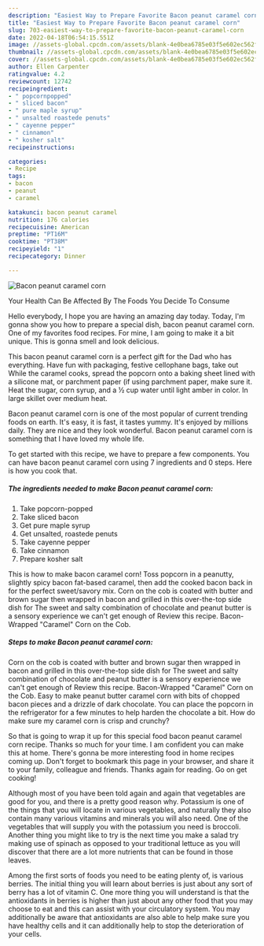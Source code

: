 ```yaml
---
description: "Easiest Way to Prepare Favorite Bacon peanut caramel corn"
title: "Easiest Way to Prepare Favorite Bacon peanut caramel corn"
slug: 703-easiest-way-to-prepare-favorite-bacon-peanut-caramel-corn
date: 2022-04-18T06:54:15.551Z
image: //assets-global.cpcdn.com/assets/blank-4e0bea6785e03f5e602ec562f230caae08da540cada707380b4fe1bbebba43da.png
thumbnail: //assets-global.cpcdn.com/assets/blank-4e0bea6785e03f5e602ec562f230caae08da540cada707380b4fe1bbebba43da.png
cover: //assets-global.cpcdn.com/assets/blank-4e0bea6785e03f5e602ec562f230caae08da540cada707380b4fe1bbebba43da.png
author: Ellen Carpenter
ratingvalue: 4.2
reviewcount: 12742
recipeingredient:
- " popcornpopped"
- " sliced bacon"
- " pure maple syrup"
- " unsalted roastede penuts"
- " cayenne pepper"
- " cinnamon"
- " kosher salt"
recipeinstructions:

categories:
- Recipe
tags:
- bacon
- peanut
- caramel

katakunci: bacon peanut caramel 
nutrition: 176 calories
recipecuisine: American
preptime: "PT16M"
cooktime: "PT38M"
recipeyield: "1"
recipecategory: Dinner

---
```



![Bacon peanut caramel corn](//assets-global.cpcdn.com/assets/blank-4e0bea6785e03f5e602ec562f230caae08da540cada707380b4fe1bbebba43da.png)

Your Health Can Be Affected By The Foods You Decide To Consume

Hello everybody, I hope you are having an amazing day today. Today, I'm gonna show you how to prepare a special dish, bacon peanut caramel corn. One of my favorites food recipes. For mine, I am going to make it a bit unique. This is gonna smell and look delicious.

This bacon peanut caramel corn is a perfect gift for the Dad who has everything. Have fun with packaging, festive cellophane bags, take out While the caramel cooks, spread the popcorn onto a baking sheet lined with a silicone mat, or parchment paper (if using parchment paper, make sure it. Heat the sugar, corn syrup, and a ½ cup water until light amber in color. In large skillet over medium heat.

Bacon peanut caramel corn is one of the most popular of current trending foods on earth. It's easy, it is fast, it tastes yummy. It's enjoyed by millions daily. They are nice and they look wonderful. Bacon peanut caramel corn is something that I have loved my whole life.


To get started with this recipe, we have to prepare a few components. You can have bacon peanut caramel corn using 7 ingredients and 0 steps. Here is how you cook that.

<!--inarticleads1-->

##### The ingredients needed to make Bacon peanut caramel corn:

1. Take  popcorn-popped
1. Take  sliced bacon
1. Get  pure maple syrup
1. Get  unsalted, roastede penuts
1. Take  cayenne pepper
1. Take  cinnamon
1. Prepare  kosher salt


This is how to make bacon caramel corn! Toss popcorn in a peanutty, slightly spicy bacon fat-based caramel, then add the cooked bacon back in for the perfect sweet/savory mix. Corn on the cob is coated with butter and brown sugar then wrapped in bacon and grilled in this over-the-top side dish for The sweet and salty combination of chocolate and peanut butter is a sensory experience we can&#39;t get enough of Review this recipe. Bacon-Wrapped &#34;Caramel&#34; Corn on the Cob. 

<!--inarticleads2-->

##### Steps to make Bacon peanut caramel corn:



Corn on the cob is coated with butter and brown sugar then wrapped in bacon and grilled in this over-the-top side dish for The sweet and salty combination of chocolate and peanut butter is a sensory experience we can&#39;t get enough of Review this recipe. Bacon-Wrapped &#34;Caramel&#34; Corn on the Cob. Easy to make peanut butter caramel corn with bits of chopped bacon pieces and a drizzle of dark chocolate. You can place the popcorn in the refrigerator for a few minutes to help harden the chocolate a bit. How do make sure my caramel corn is crisp and crunchy? 

So that is going to wrap it up for this special food bacon peanut caramel corn recipe. Thanks so much for your time. I am confident you can make this at home. There's gonna be more interesting food in home recipes coming up. Don't forget to bookmark this page in your browser, and share it to your family, colleague and friends. Thanks again for reading. Go on get cooking!

Although most of you have been told again and again that vegetables are good for you, and there is a pretty good reason why. Potassium is one of the things that you will locate in various vegetables, and naturally they also contain many various vitamins and minerals you will also need. One of the vegetables that will supply you with the potassium you need is broccoli. Another thing you might like to try is the next time you make a salad try making use of spinach as opposed to your traditional lettuce as you will discover that there are a lot more nutrients that can be found in those leaves.

Among the first sorts of foods you need to be eating plenty of, is various berries. The initial thing you will learn about berries is just about any sort of berry has a lot of vitamin C. One more thing you will understand is that the antioxidants in berries is higher than just about any other food that you may choose to eat and this can assist with your circulatory system. You may additionally be aware that antioxidants are also able to help make sure you have healthy cells and it can additionally help to stop the deterioration of your cells.
